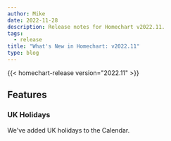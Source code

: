 ```yaml
---
author: Mike
date: 2022-11-28
description: Release notes for Homechart v2022.11.
tags:
  - release
title: "What's New in Homechart: v2022.11"
type: blog
---
```


{{< homechart-release version="2022.11" >}}

## Features

### UK Holidays

We've added UK holidays to the Calendar.
